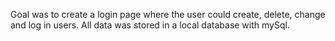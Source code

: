 Goal was to create a login page where the user could create, delete, change and log in users. All data was stored in a local database with mySql.
